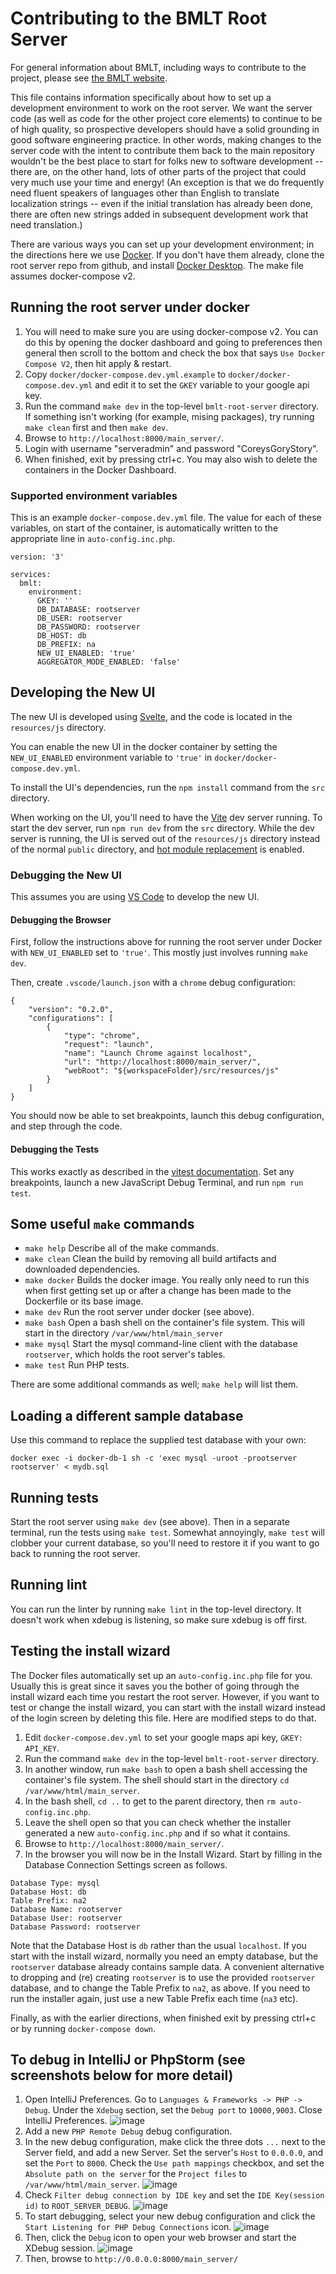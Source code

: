 # Contributing to the BMLT Root Server

For general information about BMLT, including ways to contribute to the project, please see
[the BMLT website](https://bmlt.app).

This file contains information specifically about how to set up a development environment to work on the root server.
We want the server code (as well as code for the other project core elements) to continue to be of high quality, so
prospective developers should have a solid grounding in good software engineering practice. In other words, making
changes to the server code with the intent to contribute them back to
the main repository wouldn't be the best place to start for folks new to software development -- there are, on
the other hand, lots of other parts of the project that could very much use your time and energy! (An exception is
that we do frequently need fluent speakers of languages other than English to translate localization strings -- even
if the initial translation has already been done, there are often new strings added in subsequent development work
that need translation.)

There are various ways you can set up your development environment; in the directions here we use
[Docker](https://www.docker.com). If you don't have them already, clone the root server repo from github, and install
[Docker Desktop](https://www.docker.com/products/docker-desktop). The make file assumes docker-compose v2.

## Running the root server under docker
1. You will need to make sure you are using docker-compose v2. You can do this by opening the docker dashboard and going
to preferences then general then scroll to the bottom and check the box that says `Use Docker Compose V2`, then hit apply &
restart.
1. Copy `docker/docker-compose.dev.yml.example` to `docker/docker-compose.dev.yml` and edit it to set the `GKEY` variable to your google api key.
1. Run the command `make dev` in the top-level `bmlt-root-server` directory. If something isn't working (for example,
mising packages), try running `make clean` first and then `make dev`.
1. Browse to `http://localhost:8000/main_server/`.
1. Login with username "serveradmin" and password "CoreysGoryStory".
1. When finished, exit by pressing ctrl+c. You may also wish to delete the containers in the Docker Dashboard.


### Supported environment variables
This is an example `docker-compose.dev.yml` file. The value for each of these variables, on start of the container, is automatically
written to the appropriate line in `auto-config.inc.php`.
```
version: '3'

services:
  bmlt:
    environment:
      GKEY: ''
      DB_DATABASE: rootserver
      DB_USER: rootserver
      DB_PASSWORD: rootserver
      DB_HOST: db
      DB_PREFIX: na
      NEW_UI_ENABLED: 'true'
      AGGREGATOR_MODE_ENABLED: 'false'
```

## Developing the New UI
The new UI is developed using [Svelte](https://svelte.dev/), and the code is located in the `resources/js` directory.

You can enable the new UI in the docker container by setting the `NEW_UI_ENABLED` environment variable to `'true'` in `docker/docker-compose.dev.yml`.

To install the UI's dependencies, run the `npm install` command from the `src` directory.

When working on the UI, you'll need to have the [Vite](https://vitejs.dev/) dev server running. To start the dev server, run `npm run dev` from the `src` directory. While the dev server is running, the UI is served out of the `resources/js` directory instead of the normal `public` directory, and [hot module replacement](https://vitejs.dev/guide/features.html#hot-module-replacement) is enabled.

### Debugging the New UI
This assumes you are using [VS Code](https://code.visualstudio.com) to develop the new UI.

#### Debugging the Browser
First, follow the instructions above for running the root server under Docker with `NEW_UI_ENABLED` set to `'true'`. This mostly just involves running `make dev`.

Then, create `.vscode/launch.json` with a `chrome` debug configuration:

```
{
    "version": "0.2.0",
    "configurations": [
        {
            "type": "chrome",
            "request": "launch",
            "name": "Launch Chrome against localhost",
            "url": "http://localhost:8000/main_server/",
            "webRoot": "${workspaceFolder}/src/resources/js"
        }
    ]
}
```

You should now be able to set breakpoints, launch this debug configuration, and step through the code.

#### Debugging the Tests

This works exactly as described in the [vitest documentation](https://v0.vitest.dev/guide/debugging.html). Set any breakpoints, launch a new JavaScript Debug Terminal, and run `npm run test`.

## Some useful `make` commands

- `make help`  Describe all of the make commands.
- `make clean` Clean the build by removing all build artifacts and downloaded dependencies.
- `make docker` Builds the docker image. You really only need to run this when first getting set up or after a change
has been made to the Dockerfile or its base image.
- `make dev` Run the root server under docker (see above).
- `make bash` Open a bash shell on the container's file system.  This will start in the directory `/var/www/html/main_server`
- `make mysql` Start the mysql command-line client with the database `rootserver`, which holds the root server's tables.
- `make test`  Run PHP tests.

There are some additional commands as well; `make help` will list them.

## Loading a different sample database

Use this command to replace the supplied test database with your own:
```
docker exec -i docker-db-1 sh -c 'exec mysql -uroot -prootserver rootserver' < mydb.sql
```

## Running tests

Start the root server using `make dev` (see above).  Then in a separate terminal, run the tests using `make test`.
Somewhat annoyingly, `make test` will clobber your current database, so you'll need to restore it if you want to go
back to running the root server.


## Running lint
You can run the linter by running `make lint` in the top-level directory.
It doesn't work when xdebug is listening, so make sure xdebug is off first.

## Testing the install wizard
The Docker files automatically set up an `auto-config.inc.php` file for you. Usually this is great since it saves you
the bother of going through the install wizard each time you restart the root server. However, if you want to test or
change the install wizard, you can start with the install wizard instead of the login screen by deleting this file.
Here are modified steps to do that.
1. Edit `docker-compose.dev.yml` to set your google maps api key, `GKEY: API_KEY`.
1. Run the command `make dev` in the top-level `bmlt-root-server` directory.
1. In another window, run `make bash` to open a bash shell accessing the container's file system. The shell should
start in the directory `cd /var/www/html/main_server`.  
1. In the bash shell, `cd ..` to get to the parent directory, then `rm auto-config.inc.php`.
1. Leave the shell open so that you can check whether the installer generated a new `auto-config.inc.php` and if so what it contains.
1. Browse to `http://localhost:8000/main_server/`.
1. In the browser you will now be in the Install Wizard. Start by filling in the Database Connection Settings screen as follows.
```
Database Type: mysql
Database Host: db
Table Prefix: na2
Database Name: rootserver
Database User: rootserver
Database Password: rootserver
```
Note that the Database Host is `db` rather than the usual `localhost`. If you start with the install wizard, normally
you need an empty database, but the `rootserver` database already contains sample data. A convenient alternative to dropping
and (re) creating `rootserver` is to use the provided `rootserver` database, and to change the Table Prefix to `na2`, as
above.  If you need to run the installer again, just use a new Table Prefix each time (`na3` etc).

Finally, as with the earlier directions, when finished exit by pressing ctrl+c or by running `docker-compose down`.

## To debug in IntelliJ or PhpStorm (see screenshots below for more detail)

1. Open IntelliJ Preferences. Go to `Languages & Frameworks -> PHP -> Debug`. Under the `Xdebug` section, set the `Debug port` to `10000,9003`. Close IntelliJ Preferences. ![image](docker/img/intellij-prefs-xdebug.png)
1. Add a new `PHP Remote Debug` debug configuration.
1. In the new debug configuration, make click the three dots `...` next to the Server field, and add a new Server. Set the server's `Host` to `0.0.0.0`, and set the `Port` to `8000`. Check the `Use path mappings` checkbox, and set the `Absolute path on the server` for the `Project files` to `/var/www/html/main_server`.  ![image](docker/img/add-debug-server.png)
1. Check `Filter debug connection by IDE key` and set the `IDE Key(session id)` to `ROOT_SERVER_DEBUG`. ![image](docker/img/final-debug-configuration.png)
1. To start debugging, select your new debug configuration and click the `Start Listening for PHP Debug Connections` icon. ![image](docker/img/start-listening.png)
1. Then, click the `Debug` icon to open your web browser and start the XDebug session. ![image](docker/img/debug.png)
1. Then, browse to `http://0.0.0.0:8000/main_server/`
